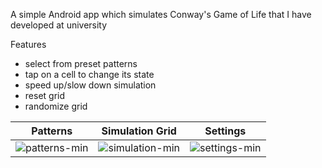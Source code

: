

A simple Android app which simulates Conway's Game of Life that I have developed at university

Features
- select from preset patterns
- tap on a cell to change its state
- speed up/slow down simulation
- reset grid
- randomize grid

Patterns |  Simulation Grid  |  Settings
:-------------------------:|:-------------------------:|:-------------------------:
 ![patterns-min](https://user-images.githubusercontent.com/27704264/60717966-4742bc00-9f1b-11e9-9b54-d3e9edc6dad8.jpg) | ![simulation-min](https://user-images.githubusercontent.com/27704264/60717969-4742bc00-9f1b-11e9-89a4-cb5450fa6f53.jpg) |  ![settings-min](https://user-images.githubusercontent.com/27704264/60717968-4742bc00-9f1b-11e9-9c53-3723a7ddf6fb.jpg)  

